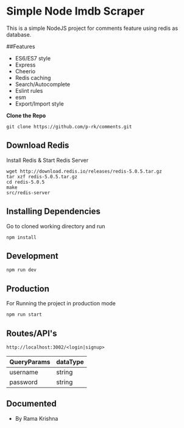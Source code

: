 # Simple Node Imdb Scraper

This is a simple NodeJS project for comments feature using redis as database.

##Features

- ES6/ES7 style
- Express
- Cheerio
- Redis caching
- Search/Autocomplete
- Eslint rules
- esm
- Export/Import style

**Clone the Repo**
```
git clone https://github.com/p-rk/comments.git
```

## Download Redis

Install Redis & Start Redis Server
```
wget http://download.redis.io/releases/redis-5.0.5.tar.gz
tar xzf redis-5.0.5.tar.gz
cd redis-5.0.5
make
src/redis-server

```

## Installing Dependencies

Go to cloned working directory and run

```
npm install
```

## Development

```
npm run dev
```

## Production

For Running the project in production mode

```
npm run start
```

## Routes/API's
```
http://localhost:3002/<login|signup>
```

| QueryParams  | dataType |
|--------------|----------|
| username | string   |
| password        | string   |


## Documented

 - By Rama Krishna
